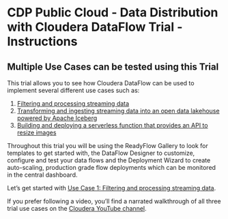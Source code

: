 # CDP Public Cloud - Data Distribution with Cloudera DataFlow Trial - Instructions

## Multiple Use Cases can be tested using this Trial

This trial allows you to see how Cloudera DataFlow can be used to implement several different use cases such as:

1. [Filtering and processing streaming data](01_kafka_filter_kafka.md)
2. [Transforming and ingesting streaming data into an open data lakehouse powered by Apache Iceberg](02_kafka_iceberg.md)
3. [Building and deploying a serverless function that provides an API to resize images](03_resize_image.md)

Throughout this trial you will be using the ReadyFlow Gallery to look for templates to get started with, the DataFlow Designer to customize, configure and test your data flows and the Deployment Wizard to create auto-scaling, production grade flow deployments which can be monitored in the central dashboard.

Let’s get started with [Use Case 1: Filtering and processing streaming data](01_kafka_filter_kafka.md).

If you prefer following a video, you’ll find a narrated walkthrough of all three trial use cases on the [Cloudera YouTube channel](https://www.youtube.com/channel/UCXY5wm6HlBL_Y_8SDxJNR0g).
